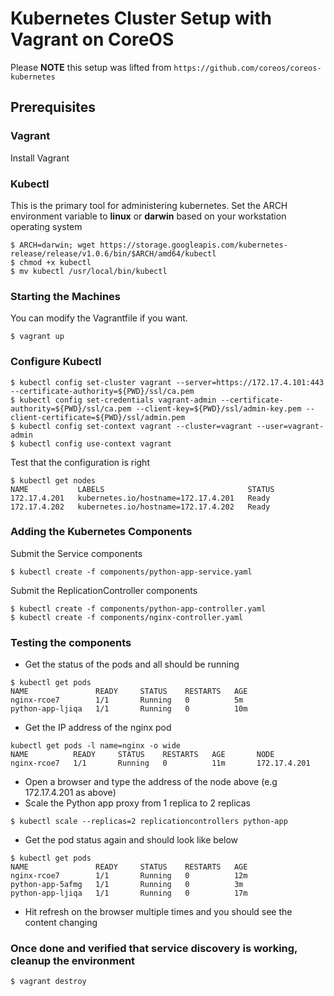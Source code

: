 # Kubernetes Cluster Setup with Vagrant on CoreOS

Please **NOTE** this setup was lifted from `https://github.com/coreos/coreos-kubernetes`

## Prerequisites
### Vagrant
Install Vagrant

### Kubectl
This is the primary tool for administering kubernetes.
Set the ARCH environment variable to **linux** or **darwin** based on your workstation operating system

```
$ ARCH=darwin; wget https://storage.googleapis.com/kubernetes-release/release/v1.0.6/bin/$ARCH/amd64/kubectl
$ chmod +x kubectl
$ mv kubectl /usr/local/bin/kubectl
```

### Starting the Machines
You can modify the Vagrantfile if you want.

```
$ vagrant up
```

### Configure Kubectl

```
$ kubectl config set-cluster vagrant --server=https://172.17.4.101:443 --certificate-authority=${PWD}/ssl/ca.pem
$ kubectl config set-credentials vagrant-admin --certificate-authority=${PWD}/ssl/ca.pem --client-key=${PWD}/ssl/admin-key.pem --client-certificate=${PWD}/ssl/admin.pem
$ kubectl config set-context vagrant --cluster=vagrant --user=vagrant-admin
$ kubectl config use-context vagrant
```

Test that the configuration is right

```
$ kubectl get nodes
NAME           LABELS                                STATUS
172.17.4.201   kubernetes.io/hostname=172.17.4.201   Ready
172.17.4.202   kubernetes.io/hostname=172.17.4.202   Ready
```

### Adding the Kubernetes Components

Submit the Service components

```
$ kubectl create -f components/python-app-service.yaml
```

Submit the ReplicationController components

```
$ kubectl create -f components/python-app-controller.yaml
$ kubectl create -f components/nginx-controller.yaml
```

### Testing the components

* Get the status of the pods and all should be running

```
$ kubectl get pods
NAME               READY     STATUS    RESTARTS   AGE
nginx-rcoe7        1/1       Running   0          5m
python-app-ljiqa   1/1       Running   0          10m

```
* Get the IP address of the nginx pod
```
kubectl get pods -l name=nginx -o wide
NAME          READY     STATUS    RESTARTS   AGE       NODE
nginx-rcoe7   1/1       Running   0          11m       172.17.4.201

```

* Open a browser and type the address of the node above (e.g 172.17.4.201 as above)
* Scale the Python app proxy from 1 replica to 2 replicas

```
$ kubectl scale --replicas=2 replicationcontrollers python-app
```

* Get the pod status again and should look like below

```
$ kubectl get pods
NAME               READY     STATUS    RESTARTS   AGE
nginx-rcoe7        1/1       Running   0          12m
python-app-5afmg   1/1       Running   0          3m
python-app-ljiqa   1/1       Running   0          17m
```

* Hit refresh on the browser multiple times and you should see the content changing

### Once done and verified that service discovery is working, cleanup the environment

```
$ vagrant destroy
```
